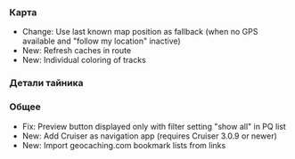 ### Карта
- Change: Use last known map position as fallback (when no GPS available and "follow my location" inactive)
- New: Refresh caches in route
- New: Individual coloring of tracks

### Детали тайника

### Общее
- Fix: Preview button displayed only with filter setting "show all" in PQ list
- New: Add Cruiser as navigation app (requires Cruiser 3.0.9 or newer)
- New: Import geocaching.com bookmark lists from links
